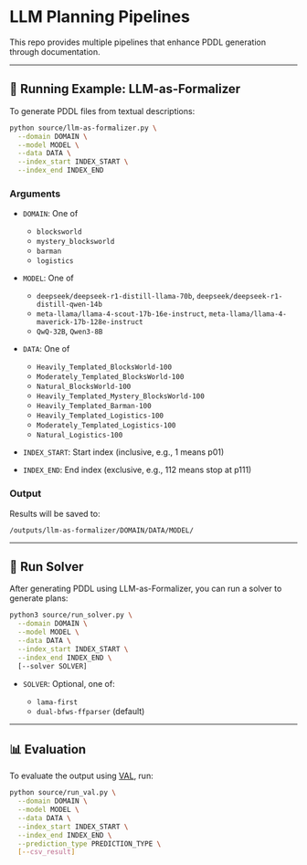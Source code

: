 

# LLM Planning Pipelines

This repo provides multiple pipelines that enhance PDDL generation through documentation.

---


## 🚀 Running Example: LLM-as-Formalizer

To generate PDDL files from textual descriptions:

```bash
python source/llm-as-formalizer.py \
  --domain DOMAIN \
  --model MODEL \
  --data DATA \
  --index_start INDEX_START \
  --index_end INDEX_END
```

### Arguments

* `DOMAIN`: One of

  * `blocksworld`
  * `mystery_blocksworld`
  * `barman`
  * `logistics`
* `MODEL`: One of

  * `deepseek/deepseek-r1-distill-llama-70b`, `deepseek/deepseek-r1-distill-qwen-14b`
  * `meta-llama/llama-4-scout-17b-16e-instruct`, `meta-llama/llama-4-maverick-17b-128e-instruct`
  * `QwQ-32B`, `Qwen3-8B`
* `DATA`: One of

  * `Heavily_Templated_BlocksWorld-100`
  * `Moderately_Templated_BlocksWorld-100`
  * `Natural_BlocksWorld-100`
  * `Heavily_Templated_Mystery_BlocksWorld-100`
  * `Heavily_Templated_Barman-100`
  * `Heavily_Templated_Logistics-100`
  * `Moderately_Templated_Logistics-100`
  * `Natural_Logistics-100`
* `INDEX_START`: Start index (inclusive, e.g., 1 means p01)
* `INDEX_END`: End index (exclusive, e.g., 112 means stop at p111)

### Output

Results will be saved to:

```
/outputs/llm-as-formalizer/DOMAIN/DATA/MODEL/
```

---



## 🧩 Run Solver

After generating PDDL using LLM-as-Formalizer, you can run a solver to generate plans:

```bash
python3 source/run_solver.py \
  --domain DOMAIN \
  --model MODEL \
  --data DATA \
  --index_start INDEX_START \
  --index_end INDEX_END \
  [--solver SOLVER]
```

* `SOLVER`: Optional, one of:

  * `lama-first`
  * `dual-bfws-ffparser` (default)

---

## 📊 Evaluation

To evaluate the output using [VAL](https://github.com/KCL-Planning/VAL), run:

```bash
python source/run_val.py \
  --domain DOMAIN \
  --model MODEL \
  --data DATA \
  --index_start INDEX_START \
  --index_end INDEX_END \
  --prediction_type PREDICTION_TYPE \
  [--csv_result]
```

